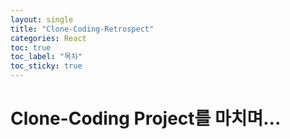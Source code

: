 ```yaml
---
layout: single
title: "Clone-Coding-Retrospect"
categories: React
toc: true
toc_label: "목차"
toc_sticky: true
---
```


# Clone-Coding Project를 마치며...
